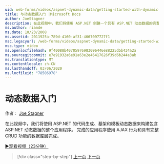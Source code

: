 ```yaml
---
uid: web-forms/videos/aspnet-dynamic-data/getting-started-with-dynamic-data
title: 与动态数据入门 |Microsoft Docs
author: JoeStagner
description: 在此视频中，我们将使用 ASP.NET 创建一个具有 ASP.NET 动态数据的完整应用程序，该应用程序通过使用动态数据的代码生成 scaffoldi 。
ms.author: riande
ms.date: 10/23/2008
ms.assetid: 2011925a-789d-4160-af31-4667097727f1
msc.legacyurl: /web-forms/videos/aspnet-dynamic-data/getting-started-with-dynamic-data
msc.type: video
ms.openlocfilehash: 9f40088b40705976983096446e88225d5b434a2a
ms.sourcegitcommit: e7e91932a6e91a63e2e46417626f39d6b244a3ab
ms.translationtype: MT
ms.contentlocale: zh-CN
ms.lasthandoff: 03/06/2020
ms.locfileid: "78506978"
---
```

# <a name="getting-started-with-dynamic-data"></a>动态数据入门

作者： [Joe Stagner](https://github.com/JoeStagner)

在此视频中，我们将使用 ASP.NET 的代码生成、基架和模板动态数据来构建包含 ASP.NET 动态数据的整个应用程序。 完成的应用程序使用 AJAX 行为和具有完整 CRUD 功能的数据库层完成。

[&#9654;观看视频（23分钟）](https://channel9.msdn.com/Blogs/ASP-NET-Site-Videos/getting-started-with-dynamic-data)

> [!div class="step-by-step"]
> [上一页](how-do-i-use-a-dynamiccontrol-in-listview-and-detailsview-controls.md)
> [下一页](begin-editing-the-templates-in-aspnet-dynamic-data-applications.md)
